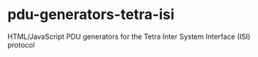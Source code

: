 # pdu-generators-tetra-isi
HTML/JavaScript PDU generators for the Tetra Inter System Interface (ISI) protocol
